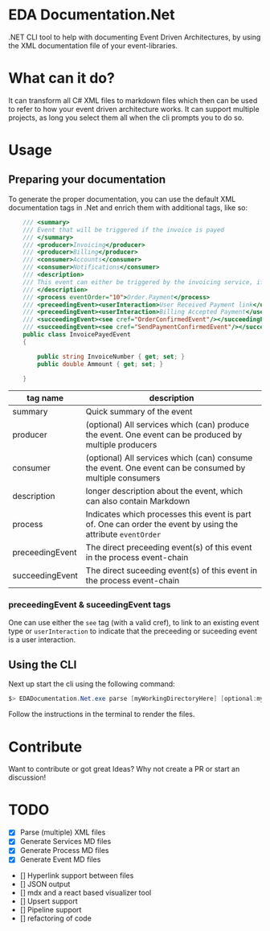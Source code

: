 # EDA Documentation.Net

.NET CLI tool to help with documenting Event Driven Architectures, by using the XML documentation file of your event-libraries.

# What can it do?

It can transform all C# XML files to markdown files which then can be used to refer to how your event driven architecture works.
It can support multiple projects, as long you select them all when the cli prompts you to do so.

# Usage

## Preparing your documentation

To generate the proper documentation, you can use the default XML documentation tags in .Net and enrich them with additional tags, like so:

```cs
    /// <summary>
    /// Event that will be triggered if the invoice is payed
    /// </summary>
    /// <producer>Invoicing</producer>
    /// <producer>Billing</producer>
    /// <consumer>Accounts</consumer>
    /// <consumer>Notifications</consumer>
    /// <description>
    /// This event can either be triggered by the invoicing service, if the user has payed, or the billing service if the billing department has received cash money
    /// </description>
    /// <process eventOrder="10">Order.Payment</process>
    /// <preceedingEvent><userInteraction>User Received Payment link</userInteraction></preceedingEvent>
    /// <preceedingEvent><userInteraction>Billing Accepted Payment</userInteraction></preceedingEvent>
    /// <succeedingEvent><see cref="OrderConfirmedEvent"/></succeedingEvent>
    /// <succeedingEvent><see cref="SendPaymentConfirmedEvent"/></succeedingEvent>
    public class InvoicePayedEvent
    {

        public string InvoiceNumber { get; set; }
        public double Ammount { get; set; }

    }
```

| tag name        | description                                                                                                  |
| --------------- | ------------------------------------------------------------------------------------------------------------ |
| summary         | Quick summary of the event                                                                                   |
| producer        | (optional) All services which (can) produce the event. One event can be produced by multiple producers       |
| consumer        | (optional) All services which (can) consume the event. One event can be consumed by multiple consumers       |
| description     | longer description about the event, which can also contain Markdown                                          |
| process         | Indicates which processes this event is part of. One can order the event by using the attribute `eventOrder` |
| preceedingEvent | The direct preceeding event(s) of this event in the process event-chain                                      |
| succeedingEvent | The direct suceeding event(s) of this event in the process event-chain                                       |

### preceedingEvent & suceedingEvent tags

One can use either the `see` tag (with a valid cref), to link to an existing event type or `userInteraction` to indicate that the preceeding or suceeding event is a user interaction.

## Using the CLI

Next up start the cli using the following command:

```ps1
$> EDADocumentation.Net.exe parse [myWorkingDirectoryHere] [optional:myOutputDirectory]
```

Follow the instructions in the terminal to render the files.

# Contribute

Want to contribute or got great Ideas? Why not create a PR or start an discussion!

# TODO

- [x] Parse (multiple) XML files
- [x] Generate Services MD files
- [x] Generate Process MD files
- [x] Generate Event MD files
- [] Hyperlink support between files
- [] JSON output
- [] mdx and a react based visualizer tool
- [] Upsert support
- [] Pipeline support
- [] refactoring of code
